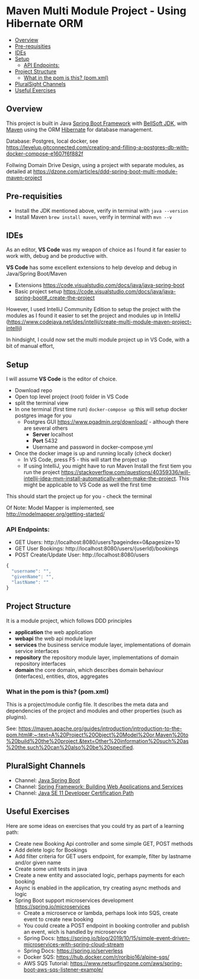 # Maven Multi Module Project - Using Hibernate ORM

  - [Overview](#overview)
  - [Pre-requisities](#pre-requisities)
  - [IDEs](#ides)
  - [Setup](#setup)
    - [API Endpoints:](#api-endpoints)
  - [Project Structure](#project-structure)
    - [What in the pom is this? (pom.xml)](#what-in-the-pom-is-this-pomxml)
  - [PluralSight Channels](#pluralsight-channels)
  - [Useful Exercises](#useful-exercises)

## Overview 
This project is built in Java [Spring Boot Framework](https://spring.io/projects/spring-boot) with [BellSoft JDK](https://bell-sw.com/pages/downloads/#mn), with [Maven](https://maven.apache.org/) using the ORM [Hibernate](https://hibernate.org/) for database management.

Database: Postgres, local docker, see https://levelup.gitconnected.com/creating-and-filling-a-postgres-db-with-docker-compose-e1607f6f882f

Follwing Domain Drive Design, using a project with separate modules, as detailed at https://dzone.com/articles/ddd-spring-boot-multi-module-maven-project

## Pre-requisities
- Install the JDK mentioned above, verify in terminal with ```java --version```
- Install Maven ```brew install maven```, verify in terminal with ```mvn --v```

## IDEs

As an editor, **VS Code** was my weapon of choice as I found it far easier to work with, debug and be productive with.

**VS Code** has some excellent extensions to help develop and debug in Java/Spring Boot/Maven

- Extensions https://code.visualstudio.com/docs/java/java-spring-boot
- Basic project setup https://code.visualstudio.com/docs/java/java-spring-boot#_create-the-project

However, I used IntelliJ Community Edition to setup the project with the modules as I found it easier to set the project and modules up in IntelliJ (https://www.codejava.net/ides/intellij/create-multi-module-maven-project-intellij)

In hindsight, I could now set the multi module project up in VS Code, with a bit of manual effort,

## Setup 

I will assume **VS Code** is the editor of choice.

- Download repo
- Open top level project (root) folder in VS Code
- split the terminal view
- In one terminal (first time run)
```docker-compose up``` this will setup docker postgres image for you
  - Postgres GUI  https://www.pgadmin.org/download/ - although there are several others
    - **Server** localhost
    - **Port** 5432 
    - Username and password in docker-compose.yml
- Once the docker image is up and running locally (check docker)
  - In VS Code, press F5 - this will start the project up
  - If using IntelliJ, you might have to run Maven Install the first tiem you run the project https://stackoverflow.com/questions/40359336/will-intellij-idea-mvn-install-automatically-when-make-the-project. This might be applicable to VS Code as well the first time

This should start the project up for you - check the terminal

Of Note: Model Mapper is implemented, see http://modelmapper.org/getting-started/

### API Endpoints:

- GET Users: http://localhost:8080/users?pageindex=0&pagesize=10
- GET User Bookings: http://localhost:8080/users/{userId}/bookings
- POST Create/Update User: http://localhost:8080/users
```js   
{
  "username": "",
  "givenName": "",
  "lastName": ""
}
```

## Project Structure

It is a module project, which follows DDD principles

- **application** the web application
- **webapi** the web api module layer
- **services** the business service module layer, implementations of domain service interfaces
- **repository** the repository module layer, implementations of domain repository interfaces
- **domain** the core domain, which describes domain behaviour (interfaces), entities, dtos, aggregates 

### What in the pom is this? (pom.xml)

This is a project/module config file. It describes the meta data and dependencies of the project and modules and other properties (such as plugins).

See: https://maven.apache.org/guides/introduction/introduction-to-the-pom.html#:~:text=A%20Project%20Object%20Model%20or,Maven%20to%20build%20the%20project.&text=Other%20information%20such%20as%20the,such%20can%20also%20be%20specified.

## PluralSight Channels
- Channel: [Java Spring Boot](https://app.pluralsight.com/channels/details/1f82f563-adf4-40be-9987-c5a5ac14f321)  
- Channel: [Spring Framework: Building Web Applications and Services](https://app.pluralsight.com/paths/skill/spring-framework-building-web-applications-and-services)
- Channel: [Java SE 11 Developer Certification Path](https://app.pluralsight.com/channels/details/a5482e34-0ab9-48f8-9c3e-964020eb0253)

## Useful Exercises

Here are some ideas on exercises that you could try as part of a learning path:

- Create new Booking Api controller and some simple GET, POST methods
- Add delete logic for Bookings
- Add filter criteria for GET users endpoint, for example, filter by lastname and/or given name 
- Create some unit tests in java
- Create a new entity and associated logic, perhaps payments for each booking
- Async is enabled in the application, try creating async methods and logic
- Spring Boot support microservices development https://spring.io/microservices 
  - Create a microservce or lambda, perhaps look into SQS, create event to create new booking
  - You could create a POST endpoint in booking controller and publish an event, wich is handled by microservice
  - Spring Docs: https://spring.io/blog/2019/10/15/simple-event-driven-microservices-with-spring-cloud-stream
  - Spring Docs: https://spring.io/serverless
  - Docker SQS: https://hub.docker.com/r/roribio16/alpine-sqs/
  - AWS SQS Tutorial: https://www.netsurfingzone.com/aws/spring-boot-aws-sqs-listener-example/
